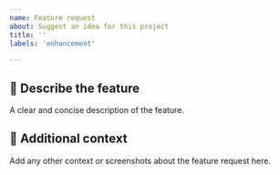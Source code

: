 ```yaml
---
name: Feature request
about: Suggest an idea for this project
title: ''
labels: 'enhancement'

---
```


## 🙋 Describe the feature

A clear and concise description of the feature.

## 💬 Additional context

Add any other context or screenshots about the feature request here.
